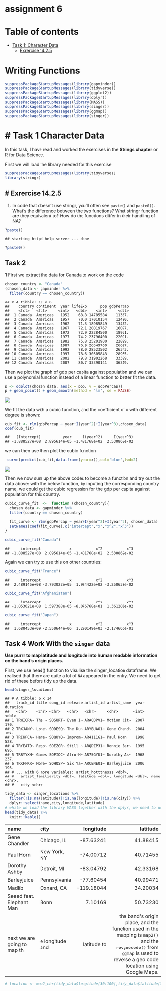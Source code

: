 assignment 6
================

Table of contents
=================

-   [Task 1: Character Data](#Task%201%20Character%20Data)
    -   [Exrercise 14.2.5](#Exrercise%2014.2.5)

Writing Functions
=================

``` r
suppressPackageStartupMessages(library(gapminder))
suppressPackageStartupMessages(library(tidyverse))
suppressPackageStartupMessages(library(ggplot2)) 
suppressPackageStartupMessages(library(dplyr))
suppressPackageStartupMessages(library(MASS))
suppressPackageStartupMessages(library(singer))
suppressPackageStartupMessages(library(ggmap))
suppressPackageStartupMessages(library(singer)) 
```

\# Task 1 Character Data
========================

In this task, I have read and worked the exercises in the **Strings chapter** or R for Data Science.

First we will load the library needed for this exercise

``` r
suppressPackageStartupMessages(library(tidyverse))
library(stringr)
```

\# Exrercise 14.2.5
-------------------

1.  In code that doesn’t use stringr, you’ll often see `paste()` and `paste0()`. What’s the difference between the two functions? What stringr function are they equivalent to? How do the functions differ in their handling of NA?

``` r
?paste()
```

    ## starting httpd help server ... done

``` r
?paste0()
```

Task 2
------

**1** First we extract the data for Canada to work on the code

``` r
chosen_country <- "Canada"
(chosen_data <- gapminder %>% 
  filter(country == chosen_country))
```

    ## # A tibble: 12 x 6
    ##    country continent  year lifeExp      pop gdpPercap
    ##    <fct>   <fct>     <int>   <dbl>    <int>     <dbl>
    ##  1 Canada  Americas   1952    68.8 14785584    11367.
    ##  2 Canada  Americas   1957    70.0 17010154    12490.
    ##  3 Canada  Americas   1962    71.3 18985849    13462.
    ##  4 Canada  Americas   1967    72.1 20819767    16077.
    ##  5 Canada  Americas   1972    72.9 22284500    18971.
    ##  6 Canada  Americas   1977    74.2 23796400    22091.
    ##  7 Canada  Americas   1982    75.8 25201900    22899.
    ##  8 Canada  Americas   1987    76.9 26549700    26627.
    ##  9 Canada  Americas   1992    78.0 28523502    26343.
    ## 10 Canada  Americas   1997    78.6 30305843    28955.
    ## 11 Canada  Americas   2002    79.8 31902268    33329.
    ## 12 Canada  Americas   2007    80.7 33390141    36319.

Then we plot the graph of gdp per capita against population and we can use a polynomial function instead of a linear function to better fit the data.

``` r
p <- ggplot(chosen_data, aes(x = pop, y = gdpPercap))
p + geom_point() + geom_smooth(method = 'lm', se = FALSE)
```

![](assignment_6_files/figure-markdown_github/unnamed-chunk-5-1.png)

We fit the data with a cubic function, and the coefficient of x with different degree is shown:

``` r
cub_fit <- rlm(gdpPercap ~ year+I(year^2)+I(year^3),chosen_data)
coef(cub_fit)
```

    ##   (Intercept)          year     I(year^2)     I(year^3) 
    ## -1.888527e+08  2.895614e+05 -1.481768e+02  2.530862e-02

we can then use then plot the cubic function

``` r
 curve(predict(cub_fit,data.frame(year=x)),col='blue',lwd=2) 
```

![](assignment_6_files/figure-markdown_github/unnamed-chunk-7-1.png)

Then we now sum up the above codes to become a function and try out the data above: with the below function, by inputing the corresponding country name, we could get the cubic regression for the gdp per capita against population for this country.

``` r
cubic_curve_fit  <-  function (chosen_country){
  chosen_data <- gapminder %>% 
  filter(country == chosen_country)
  
  fit_curve <- rlm(gdpPercap ~ year+I(year^2)+I(year^3), chosen_data)
  setNames(coef(fit_curve),c("intercept","x","x^2","x^3"))
}

cubic_curve_fit("Canada")
```

    ##     intercept             x           x^2           x^3 
    ## -1.888527e+08  2.895614e+05 -1.481768e+02  2.530862e-02

Again we can try to use this on other countries:

``` r
cubic_curve_fit("France")
```

    ##     intercept             x           x^2           x^3 
    ##  2.489145e+08 -3.793022e+05  1.924422e+02 -3.250638e-02

``` r
cubic_curve_fit("Afghanistan")
```

    ##     intercept             x           x^2           x^3 
    ## -1.053021e+08  1.597388e+05 -8.076768e+01  1.361201e-02

``` r
cubic_curve_fit("Japan")
```

    ##     intercept             x           x^2           x^3 
    ##  1.680453e+09 -2.550644e+06  1.290149e+03 -2.174665e-01

Task 4 Work With the `singer` data
----------------------------------

**Use purrr to map latitude and longitude into human readable information on the band’s origin places.**

First, we use head() function to visulise the singer\_location dataframe. We realised that there are quite a lot of `NA` appeared in the entry. We need to get rid of these before tidy up the data.

``` r
head(singer_locations)
```

    ## # A tibble: 6 x 14
    ##   track_id title song_id release artist_id artist_name  year duration
    ##   <chr>    <chr> <chr>   <chr>   <chr>     <chr>       <int>    <dbl>
    ## 1 TRWICRA~ The ~ SOSURT~ Even I~ ARACDPV1~ Motion Cit~  2007     170.
    ## 2 TRXJANY~ Lone~ SODESQ~ The Du~ ARYBUAO1~ Gene Chand~  2004     107.
    ## 3 TRIKPCA~ Here~ SOQUYQ~ Improm~ AR4111G1~ Paul Horn    1998     528.
    ## 4 TRYEATD~ Rego~ SOEZGR~ Still ~ ARQDZP31~ Ronnie Ear~  1995     695.
    ## 5 TRBYYXH~ Games SOPIOC~ Afro-H~ AR75GYU1~ Dorothy As~  1968     237.
    ## 6 TRKFFKR~ More~ SOHQSP~ Six Ya~ ARCENE01~ Barleyjuice  2006     193.
    ## # ... with 6 more variables: artist_hotttnesss <dbl>,
    ## #   artist_familiarity <dbl>, latitude <dbl>, longitude <dbl>, name <chr>,
    ## #   city <chr>

``` r
tidy_data <- singer_locations %>% 
  filter(!is.na(latitude)|!is.na(longitude)|!is.na(city)) %>% 
  dplyr::select(name,city,longitude,latitude)
# while we load the library MASS together with the dplyr, we need to use dplyr::select to call this function
head(tidy_data) %>% 
  knitr::kable()
```

| name                        | city            |    longitude|                                                                                                                                                                 latitude|
|:----------------------------|:----------------|------------:|------------------------------------------------------------------------------------------------------------------------------------------------------------------------:|
| Gene Chandler               | Chicago, IL     |    -87.63241|                                                                                                                                                                 41.88415|
| Paul Horn                   | New York, NY    |    -74.00712|                                                                                                                                                                 40.71455|
| Dorothy Ashby               | Detroit, MI     |    -83.04792|                                                                                                                                                                 42.33168|
| Barleyjuice                 | Pennsylvania    |    -77.60454|                                                                                                                                                                 40.99471|
| Madlib                      | Oxnard, CA      |   -119.18044|                                                                                                                                                                 34.20034|
| Seeed feat. Elephant Man    | Bonn            |      7.10169|                                                                                                                                                                 50.73230|
| next we are going to map th | e longitude and |  latitude to|  the band's origin place, and the function used in the mapping is `map2()` and the `revgeocode()` from `ggmap` is used to reverse a geo code location using Google Maps.|

``` r
# location <- map2_chr(tidy_data$longitude[30:100],tidy_data$latitude[30:100], ~revgeocode(as.numeric(c(.x,.y)), output ="more" , source = "google"))
```
